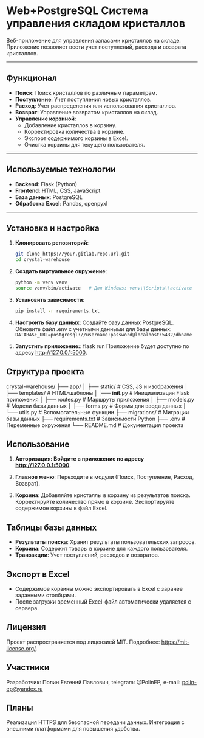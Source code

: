 # Web+PostgreSQL Система управления складом кристаллов

Веб-приложение для управления запасами кристаллов на складе. Приложение позволяет вести учет поступлений, расхода и возврата кристаллов.

---

## Функционал

- **Поиск**: Поиск кристаллов по различным параметрам.
- **Поступление**: Учет поступления новых кристаллов.
- **Расход**: Учет распределения или использования кристаллов.
- **Возврат**: Управление возвратом кристаллов на склад.
- **Управление корзиной**:
  - Добавление кристаллов в корзину.
  - Корректировка количества в корзине.
  - Экспорт содержимого корзины в Excel.
  - Очистка корзины для текущего пользователя.

---

## Используемые технологии

- **Backend**: Flask (Python)
- **Frontend**: HTML, CSS, JavaScript
- **База данных**: PostgreSQL
- **Обработка Excel**: Pandas, openpyxl

---

## Установка и настройка

1. **Клонировать репозиторий**:
   ```bash
   git clone https://your.gitlab.repo.url.git
   cd crystal-warehouse

2. **Создать виртуальное окружение**:
   ```bash
   python -m venv venv
   source venv/bin/activate   # Для Windows: venv\\Scripts\\activate

3. **Установить зависимости**:
   ```bash
   pip install -r requirements.txt

4. **Настроить базу данных**: 
   Создайте базу данных PostgreSQL.
   Обновите файл .env с учетными данными для базы данных:
   `DATABASE_URL=postgresql://username:password@localhost:5432/dbname`

5. **Запустить приложение:**:
   flask run
   Приложение будет доступно по адресу http://127.0.0.1:5000.

## Структура проекта

crystal-warehouse/
├── app/
│   ├── static/           # CSS, JS и изображения
│   ├── templates/        # HTML-шаблоны
│   ├── __init__.py       # Инициализация Flask приложения
│   ├── routes.py         # Маршруты приложения
│   ├── models.py         # Модели базы данных
│   ├── forms.py          # Формы для ввода данных
│   └── utils.py          # Вспомогательные функции
├── migrations/           # Миграции базы данных
├── requirements.txt      # Зависимости Python
├── .env                  # Переменные окружения
└── README.md             # Документация проекта


## Использование

1. **Авторизация: Войдите в приложение по адресу http://127.0.0.1:5000**.

2. **Главное меню**:
   Переходите в модули (Поиск, Поступление, Расход, Возврат).

3. **Корзина**:
   Добавляйте кристаллы в корзину из результатов поиска.
   Корректируйте количество прямо в корзине.
   Экспортируйте содержимое корзины в файл Excel.

## Таблицы базы данных

   - **Результаты поиска**: Хранит результаты пользовательских запросов.
   - **Корзина**: Содержит товары в корзине для каждого пользователя.
   - **Транзакции**: Учет поступлений, расходов и возвратов.

## Экспорт в Excel

   - Содержимое корзины можно экспортировать в Excel с заранее заданными столбцами.
   - После загрузки временный Excel-файл автоматически удаляется с сервера.

## Лицензия

   Проект распространяется под лицензией MIT. Подробнее: https://mit-license.org/.

## Участники

   Разработчик: Полин Евгений Павлович, telegram: @PolinEP, e-mail: polin-ep@yandex.ru

## Планы
   Реализация HTTPS для безопасной передачи данных.
   Интеграция с внешними платформами для повышения удобства.
